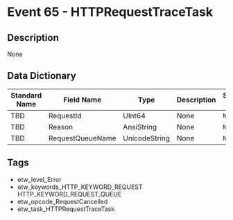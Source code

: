 # Event 65 - HTTPRequestTraceTask

## Description
None

## Data Dictionary
|Standard Name|Field Name|Type|Description|Sample Value|
|---|---|---|---|---|
|TBD|RequestId|UInt64|None|`None`|
|TBD|Reason|AnsiString|None|`None`|
|TBD|RequestQueueName|UnicodeString|None|`None`|

## Tags
* etw_level_Error
* etw_keywords_HTTP_KEYWORD_REQUEST HTTP_KEYWORD_REQUEST_QUEUE
* etw_opcode_RequestCancelled
* etw_task_HTTPRequestTraceTask